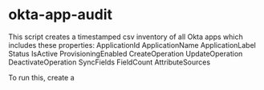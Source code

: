 # okta-app-audit

This script creates a timestamped csv inventory of all Okta apps which includes these properties:
ApplicationId	ApplicationName	ApplicationLabel	Status	IsActive	ProvisioningEnabled	CreateOperation	UpdateOperation	DeactivateOperation	SyncFields	FieldCount	AttributeSources

To run this, create a 